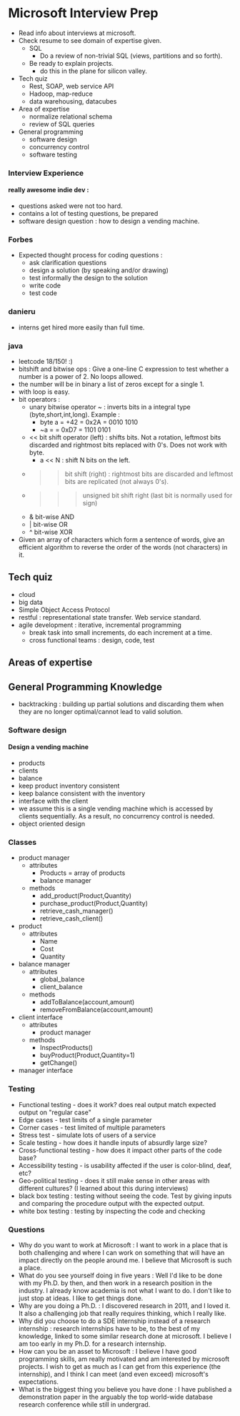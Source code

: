 # Microsoft Interview Prep
 - Read info about interviews at microsoft.
 - Check resume to see domain of expertise given.
   - SQL
     - Do a review of non-trivial SQL (views, partitions and so forth).
   - Be ready to explain projects.
     - do this in the plane for silicon valley.
 - Tech quiz 
   - Rest, SOAP, web service API
   - Hadoop, map-reduce
   - data warehousing, datacubes
 - Area of expertise 
   - normalize relational schema
   - review of SQL queries
 - General programming
   - software design
   - concurrency control
   - software testing

### Interview Experience

#### really awesome indie dev : 

 - questions asked were not too hard.
 - contains a lot of testing questions, be prepared
 - software design question : how to design a vending machine.

### Forbes 
 - Expected thought process for coding questions :
   - ask clarification questions
   - design a solution (by speaking and/or drawing)
   - test informally the design to the solution
   - write code
   - test code 

### danieru
  - interns get hired more easily than full time.

### java
 - leetcode 18/150! :)
 - bitshift and bitwise ops : Give a one-line C expression to test whether a number is a power of 2. No loops allowed.
  - the number will be in binary a list of zeros except for a single 1.
  - with loop is easy.
 - bit operators :
   - unary bitwise operator ~ : inverts bits in a integral type (byte,short,int,long). Example : 
     - byte a = +42 = 0x2A = 0010 1010
     - ~a =  = 0xD7 = 1101 0101
   - << bit shift operator (left) : shifts bits. Not a rotation, leftmost bits discarded and rightmost bits replaced with 0's. Does not work with byte.
     - a << N : shift N bits on the left.
   - >> bit shift (right) :  rightmost bits are discarded and leftmost bits are replicated (not always 0's).
   - >>> unsigned bit shift right (last bit is normally used for sign)
   - & bit-wise AND
   - | bit-wise OR
   - ^ bit-wise XOR
 - Given an array of characters which form a sentence of words, give an efficient algorithm to reverse the order of the words (not characters) in it.

## Tech quiz
 - cloud
 - big data
 - Simple Object Access Protocol
 - restful : representational state transfer. Web service standard.
 - agile development : iterative, incremental programming
   - break task into small increments, do each increment at a time.
   - cross functional teams : design, code, test 

## Areas of expertise

## General Programming Knowledge
 - backtracking : building up partial solutions and discarding them when they are no longer optimal/cannot lead to valid solution.

### Software design

#### Design a vending machine
 - products
 - clients
 - balance
 - keep product inventory consistent
 - keep balance consistent with the inventory
 - interface with the client
 - we assume this is a single vending machine which is accessed by clients sequentially. As a result, no concurrency control is needed.
 - object oriented design

### Classes ###

 - product manager 
   - attributes
     - Products = array of products
     - balance manager
   - methods
     - add_product(Product,Quantity)
     - purchase_product(Product,Quantity)
     - retrieve_cash_manager()
     - retrieve_cash_client()
 - product
   - attributes
     - Name
     - Cost
     - Quantity
 - balance manager
   - attributes
     - global_balance
     - client_balance
   - methods
     - addToBalance(account,amount)
     - removeFromBalance(account,amount)
 - client interface
   - attributes
     - product manager
   - methods
     - InspectProducts()
     - buyProduct(Product,Quantity=1)
     - getChange()
 - manager interface

### Testing

 - Functional testing - does it work? does real output match expected output on "regular case"
 - Edge cases - test limits of a single parameter
 - Corner cases - test limited of multiple parameters
 - Stress test - simulate lots of users of a service
 - Scale testing - how does it handle inputs of absurdly large size?
 - Cross-functional testing - how does it impact other parts of the code base?
 - Accessibility testing - is usability affected if the user is color-blind, deaf, etc?
 - Geo-political testing - does it still make sense in other areas with different cultures? (I learned about this during interviews)
 - black box testing : testing without seeing the code. Test by giving inputs and comparing the procedure output with the expected output.
 - white box testing : testing by inspecting the code and checking 
 
### Questions 

 - Why do you want to work at Microsoft : I want to work in a place that is both challenging and where I can work on something that will have an impact directly on the people around me. I believe that Microsoft is such a place. 
 - What do you see yourself doing in five years : Well I'd like to be done with my Ph.D. by then, and then work in a research position in the industry. I already know academia is not what I want to do. I don't like to just stop at ideas. I like to get things done.
 - Why are you doing a Ph.D. : I discovered research in 2011, and I loved it. It also a challenging job that really requires thinking, which I really like.
 - Why did you choose to do a SDE internship instead of a research internship : research internships have to be, to the best of my knowledge, linked to some similar research done at microsoft. I believe I am too early in my Ph.D. for a research internship.  
 - How can you be an asset to Microsoft : I believe I have good programming skills, am really motivated and am interested by microsoft projects. I wish to get as much as I can get from this experience (the internship), and I think I can meet (and even exceed) microsoft's expectations. 
 - What is the biggest thing you believe you have done : I have published a demonstration paper in the arguably the top world-wide database research conference while still in undergrad.
